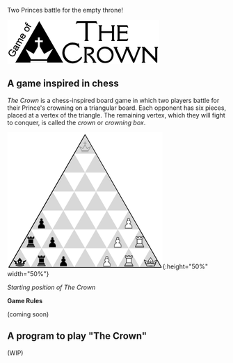 Two Princes battle for the empty throne!

![The Crown](/thecrown/docs/TheCrown_logo_S.png)

## A game inspired in chess

*The Crown* is a chess-inspired board game in which two players battle for their Prince's crowning on a triangular board. Each opponent has six pieces, placed at a vertex of the triangle. The remaining vertex, which they will fight to conquer, is called the *crown* or *crowning box*.

![Starting position](/thecrown/docs/TheCrown_StartingPosition.png){:height="50%" width="50%"}

*Starting position of The Crown*

**Game Rules**

(coming soon)

## A program to play "The Crown"

(WIP)
